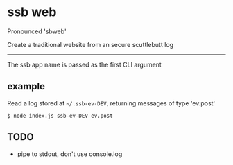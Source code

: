 # ssb web

Pronounced 'sbweb'

Create a traditional website from an secure scuttlebutt log

---------------------------------------

The ssb app name is passed as the first CLI argument

## example
Read a log stored at `~/.ssb-ev-DEV`, returning messages of type 'ev.post'
```
$ node index.js ssb-ev-DEV ev.post
```

## TODO
* pipe to stdout, don't use console.log


